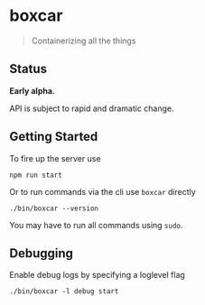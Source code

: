 # boxcar

> Containerizing all the things

## Status

__Early alpha.__

API is subject to rapid and dramatic change.

## Getting Started

To fire up the server use

```
npm run start
```

Or to run commands via the cli use `boxcar` directly

```
./bin/boxcar --version
```

You may have to run all commands using `sudo`.

## Debugging

Enable debug logs by specifying a loglevel flag

```
./bin/boxcar -l debug start
```
